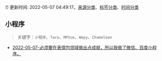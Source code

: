 :alarm_clock: 更新时间: 2022-05-07 04:49:17。[来源分类](../README.md)、[标签分类](../TAGS.md)、[时间分类](../TIMELINE.md)

## 小程序


> 关键字：`小程序`、`Taro`、`MPVue`、`Wepy`、`Chameleon`



- [2022-05-07-必须要在表情包领域做出点成就，所以我做了微信、百度小程序。](https://www.v2ex.com/t/851298) 
